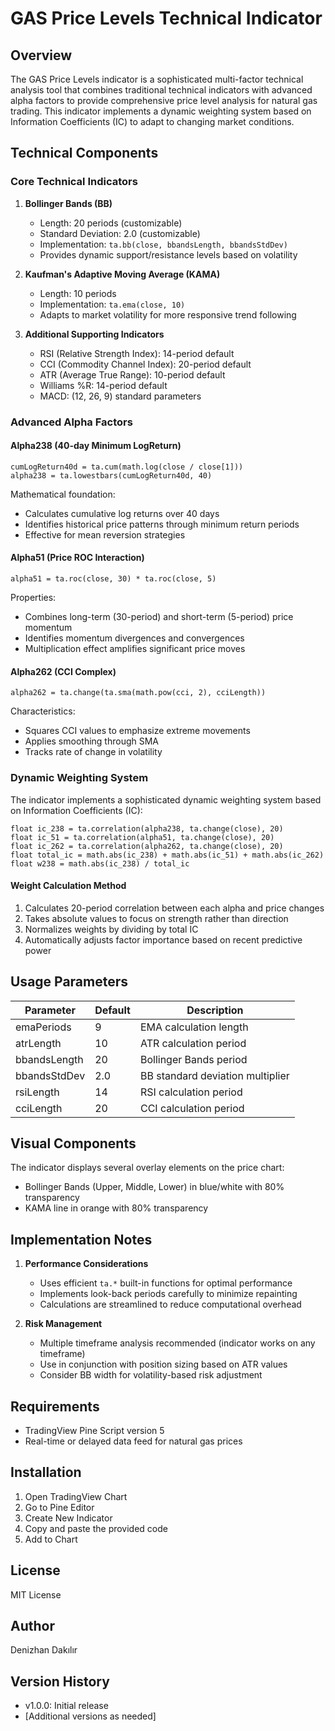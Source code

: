 # GAS Price Levels Technical Indicator

## Overview
The GAS Price Levels indicator is a sophisticated multi-factor technical analysis tool that combines traditional technical indicators with advanced alpha factors to provide comprehensive price level analysis for natural gas trading. This indicator implements a dynamic weighting system based on Information Coefficients (IC) to adapt to changing market conditions.

## Technical Components

### Core Technical Indicators
1. **Bollinger Bands (BB)**
   - Length: 20 periods (customizable)
   - Standard Deviation: 2.0 (customizable)
   - Implementation: `ta.bb(close, bbandsLength, bbandsStdDev)`
   - Provides dynamic support/resistance levels based on volatility

2. **Kaufman's Adaptive Moving Average (KAMA)**
   - Length: 10 periods
   - Implementation: `ta.ema(close, 10)`
   - Adapts to market volatility for more responsive trend following

3. **Additional Supporting Indicators**
   - RSI (Relative Strength Index): 14-period default
   - CCI (Commodity Channel Index): 20-period default
   - ATR (Average True Range): 10-period default
   - Williams %R: 14-period default
   - MACD: (12, 26, 9) standard parameters

### Advanced Alpha Factors

#### Alpha238 (40-day Minimum LogReturn)
```pine
cumLogReturn40d = ta.cum(math.log(close / close[1]))
alpha238 = ta.lowestbars(cumLogReturn40d, 40)
```
Mathematical foundation:
- Calculates cumulative log returns over 40 days
- Identifies historical price patterns through minimum return periods
- Effective for mean reversion strategies

#### Alpha51 (Price ROC Interaction)
```pine
alpha51 = ta.roc(close, 30) * ta.roc(close, 5)
```
Properties:
- Combines long-term (30-period) and short-term (5-period) price momentum
- Identifies momentum divergences and convergences
- Multiplication effect amplifies significant price moves

#### Alpha262 (CCI Complex)
```pine
alpha262 = ta.change(ta.sma(math.pow(cci, 2), cciLength))
```
Characteristics:
- Squares CCI values to emphasize extreme movements
- Applies smoothing through SMA
- Tracks rate of change in volatility

### Dynamic Weighting System

The indicator implements a sophisticated dynamic weighting system based on Information Coefficients (IC):

```pine
float ic_238 = ta.correlation(alpha238, ta.change(close), 20)
float ic_51 = ta.correlation(alpha51, ta.change(close), 20)
float ic_262 = ta.correlation(alpha262, ta.change(close), 20)
float total_ic = math.abs(ic_238) + math.abs(ic_51) + math.abs(ic_262)
float w238 = math.abs(ic_238) / total_ic
```

#### Weight Calculation Method
1. Calculates 20-period correlation between each alpha and price changes
2. Takes absolute values to focus on strength rather than direction
3. Normalizes weights by dividing by total IC
4. Automatically adjusts factor importance based on recent predictive power

## Usage Parameters

| Parameter | Default | Description |
|-----------|---------|-------------|
| emaPeriods | 9 | EMA calculation length |
| atrLength | 10 | ATR calculation period |
| bbandsLength | 20 | Bollinger Bands period |
| bbandsStdDev | 2.0 | BB standard deviation multiplier |
| rsiLength | 14 | RSI calculation period |
| cciLength | 20 | CCI calculation period |

## Visual Components

The indicator displays several overlay elements on the price chart:
- Bollinger Bands (Upper, Middle, Lower) in blue/white with 80% transparency
- KAMA line in orange with 80% transparency

## Implementation Notes

1. **Performance Considerations**
   - Uses efficient `ta.*` built-in functions for optimal performance
   - Implements look-back periods carefully to minimize repainting
   - Calculations are streamlined to reduce computational overhead

2. **Risk Management**
   - Multiple timeframe analysis recommended (indicator works on any timeframe)
   - Use in conjunction with position sizing based on ATR values
   - Consider BB width for volatility-based risk adjustment

## Requirements
- TradingView Pine Script version 5
- Real-time or delayed data feed for natural gas prices

## Installation
1. Open TradingView Chart
2. Go to Pine Editor
3. Create New Indicator
4. Copy and paste the provided code
5. Add to Chart

## License
MIT License

## Author
Denizhan Dakılır

## Version History
- v1.0.0: Initial release
- [Additional versions as needed]
